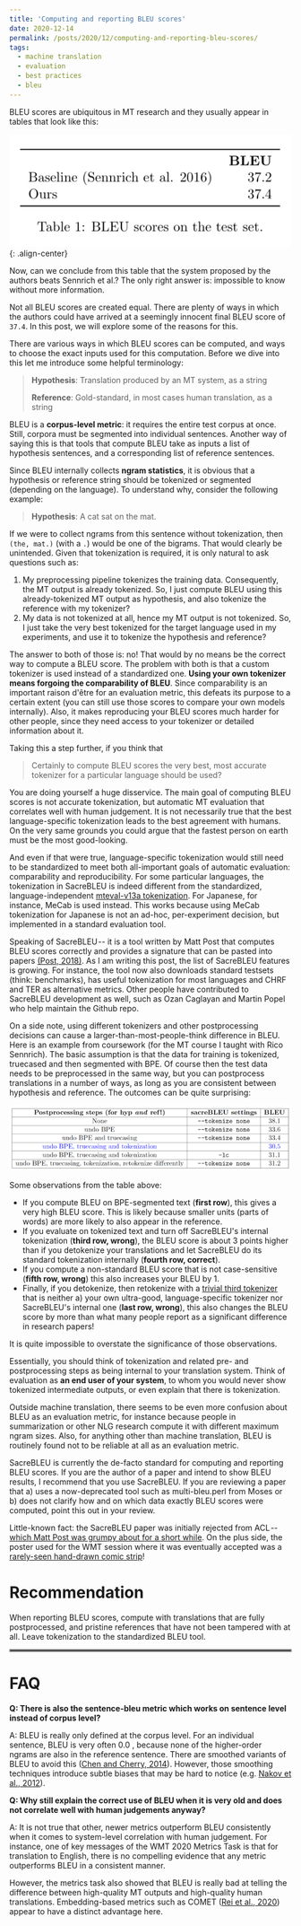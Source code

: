 ```yaml
---
title: 'Computing and reporting BLEU scores'
date: 2020-12-14
permalink: /posts/2020/12/computing-and-reporting-bleu-scores/
tags:
  - machine translation
  - evaluation
  - best practices
  - bleu
---
```


BLEU scores are ubiquitous in MT research and they usually appear in tables that look like this:

![Basic example of BLEU table](/images/computing-and-reporting-bleu-scores-1.png){: .align-center}

Now, can we conclude from this table that the system proposed by the authors beats Sennrich et al.? The only right answer is: impossible to know without more information.

Not all BLEU scores are created equal. There are plenty of ways in which the authors could have arrived at a seemingly innocent final BLEU score of `37.4`. In this post, we will explore some of the reasons for this.

There are various ways in which BLEU scores can be computed, and ways to choose the exact inputs used for this computation. Before we dive into this let me introduce some helpful terminology:

> **Hypothesis**: Translation produced by an MT system, as a string
>
> **Reference**: Gold-standard, in most cases human translation, as a string

BLEU is a **corpus-level metric**: it requires the entire test corpus at once. Still, corpora must be segmented into individual sentences. Another way of saying this is that tools that compute BLEU take as inputs a list of hypothesis sentences, and a corresponding list of reference sentences.

Since BLEU internally collects **ngram statistics**, it is obvious that a hypothesis or reference string should be tokenized or segmented (depending on the language). To understand why, consider the following example:

> **Hypothesis**: A cat sat on the mat.

If we were to collect ngrams from this sentence without tokenization, then `(the, mat.)` (with a `.`) would be one of the bigrams. That would clearly be unintended. Given that tokenization is required, it is only natural to ask questions such as:

1. My preprocessing pipeline tokenizes the training data. Consequently, the MT output is already tokenized. So, I just compute BLEU using this already-tokenized MT output as hypothesis, and also tokenize the reference with my tokenizer?
2. My data is not tokenized at all, hence my MT output is not tokenized. So, I just take the very best tokenized for the target language used in my experiments, and use it to tokenize the hypothesis and reference?

The answer to both of those is: no! That would by no means be the correct way to compute a BLEU score.
The problem with both is that a custom tokenizer is used instead of a standardized one.
**Using your own tokenizer means forgoing the comparability of BLEU**.
Since comparability is an important raison d'être for an evaluation metric, this defeats its
purpose to a certain extent (you can still use those scores to compare your own models internally).
Also, it makes reproducing your BLEU scores much harder for other people, since they need access to your tokenizer or detailed information about it.

Taking this a step further, if you think that

> Certainly to compute BLEU scores the very best, most accurate tokenizer for a particular language should be used?

You are doing yourself a huge disservice. The main goal of computing BLEU scores is not accurate tokenization, but automatic MT evaluation that correlates well with human judgement. It is not necessarily true that the best language-specific tokenization leads to the best agreement with humans. On the very same grounds you could argue that the fastest person on earth must be the most good-looking.

And even if that were true, language-specific tokenization would still need to be standardized to meet
both all-important goals of automatic evaluation: comparability and reproducibility.
For some particular languages, the tokenization in SacreBLEU is indeed different from the standardized,
language-independent [mteval-v13a tokenization](https://github.com/mjpost/sacrebleu/blob/master/sacrebleu/tokenizers/tokenizer_13a.py). For Japanese, for instance, MeCab is used instead.
This works because using MeCab tokenization for Japanese is not an ad-hoc, per-experiment decision, but implemented in a standard evaluation tool.

Speaking of SacreBLEU -- it is a tool written by Matt Post that computes BLEU scores correctly and provides a signature that can be pasted into
papers [(Post, 2018)](https://www.aclweb.org/anthology/W18-6319/). As I am writing this post, the list of SacreBLEU features is growing. For instance, the tool now also downloads standard testsets
(think: benchmarks), has useful tokenization for most languages and CHRF and TER as alternative metrics.
Other people have contributed to SacreBLEU development as well, such as Ozan Caglayan and Martin Popel who help maintain the Github repo.

On a side note, using different tokenizers and other postprocessing decisions can cause a larger-than-most-people-think difference in BLEU. Here is an example from coursework (for the MT course I taught with Rico Sennrich). The basic assumption is that the data for training is tokenized, truecased and then segmented with BPE. Of course then the test data needs to be preprocessed in the same way, but you can postprocess translations in a number of ways, as long as you are consistent between hypothesis and reference. The outcomes can be quite surprising:

![How pre and postprocessing affects BLEU](/images/computing-and-reporting-bleu-scores-2.png)

Some observations from the table above:

* If you compute BLEU on BPE-segmented text (**first row**), this gives a very high BLEU score. This is likely because smaller units (parts of words) are more likely to also appear in the reference.
* If you evaluate on tokenized text and turn off SacreBLEU's internal tokenization (**third row, wrong**), the BLEU score is about 3 points higher than if you detokenize your translations and let SacreBLEU do its standard tokenization internally (**fourth row, correct**).
* If you compute a non-standard BLEU score that is not case-sensitive (**fifth row, wrong**) this also increases your BLEU by 1.
* Finally, if you detokenize, then retokenize with a [trivial third tokenizer](files.ifi.uzh.ch/cl/archiv/2020/mt20/different_tokenizer.py) that is neither a) your own ultra-good, language-specific tokenizer nor SacreBLEU's internal one (**last row, wrong**), this also changes the BLEU score by more than what many people report as a significant difference in research papers!

It is quite impossible to overstate the significance of those observations.

Essentially, you should think of tokenization and related pre- and postprocessing steps as being internal to your translation system. Think of evaluation as **an end user of your system**, to whom you would never show tokenized intermediate outputs, or even explain that there is tokenization.

Outside machine translation, there seems to be even more confusion about BLEU as an evaluation metric, for instance because people in summarization or other NLG research compute it with different maximum ngram sizes. Also, for anything other than machine translation, BLEU is routinely found not to be reliable at all as an evaluation metric.

SacreBLEU is currently the de-facto standard for computing and reporting BLEU scores. If you are the author of a paper and intend to show BLEU results, I recommend that you use SacreBLEU. If you are reviewing a paper that a) uses a now-deprecated tool such as multi-bleu.perl from Moses or b) does not clarify how and on which data exactly BLEU scores were computed, point this out in your review.

Little-known fact: the SacreBLEU paper was initially rejected from ACL -- [which Matt Post was grumpy about for a short while](http://matt.waypost.net/research.html#machine-translation). On the plus side, the poster used for the WMT session where it was eventually accepted was a [rarely-seen hand-drawn comic strip](https://www.aclweb.org/anthology/attachments/W18-6319.Poster.pdf)!

Recommendation
==============

When reporting BLEU scores, compute with translations that are fully postprocessed, and pristine references that have not been tampered with at all. Leave tokenization to the standardized BLEU tool.

<hr style="border:2px solid gray">

FAQ
===

**Q: There is also the sentence-bleu metric which works on sentence level instead of corpus level?**

A: BLEU is really only defined at the corpus level. For an individual sentence, BLEU is very often 0.0 , because none of the higher-order ngrams are also in the
reference sentence. There are smoothed variants of BLEU to avoid this ([Chen and Cherry, 2014](https://www.aclweb.org/anthology/W14-3346.pdf)). However, those smoothing techniques introduce subtle biases that
may be hard to notice (e.g. [Nakov et al., 2012](https://www.aclweb.org/anthology/C12-1121.pdf)).

**Q: Why still explain the correct use of BLEU when it is very old and does not correlate well with human judgements anyway?**

A: It is not true that other, newer metrics outperform BLEU consistently when it comes to system-level correlation with human judgement. For instance, one of key
messages of the WMT 2020 Metrics Task is that for translation to English, there is no compelling evidence that any metric outperforms BLEU in a consistent manner.

However, the metrics task also showed that BLEU is really bad at telling the difference between high-quality MT outputs and high-quality human translations.
Embedding-based metrics such as COMET ([Rei et al., 2020](https://www.aclweb.org/anthology/2020.emnlp-main.213/)) appear to have a distinct advantage here.
